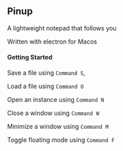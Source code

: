 ## Pinup

A lightweight notepad that follows you

Written with electron for Macos

#### Getting Started

Save a file using `Command S`,

Load a file using `Command O`

Open an instance using `Command N`

Close a window using `Command W`

Minimize a window using `Command M`

Toggle floating mode using `Command F`
